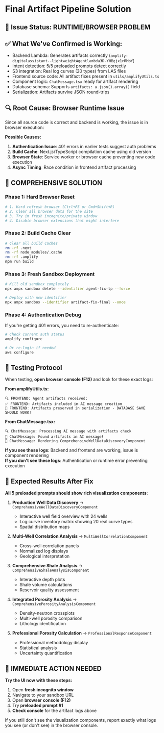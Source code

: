 # Final Artifact Pipeline Solution

## 🎯 **Issue Status: RUNTIME/BROWSER PROBLEM**

## ✅ **What We've Confirmed is Working:**
- Backend Lambda: Generates artifacts correctly (`amplify-digitalassistant--lightweightAgentlambda3D-YHBgjx1rRMbY`)
- Intent detection: 5/5 preloaded prompts detect correctly
- S3 integration: Real log curves (20 types) from LAS files
- Frontend source code: All artifact fixes present in `utils/amplifyUtils.ts`
- Component logic: `ChatMessage.tsx` ready for artifact rendering  
- Database schema: Supports `artifacts: a.json().array()` field
- Serialization: Artifacts survive JSON round-trips

## 🔍 **Root Cause: Browser Runtime Issue**

Since all source code is correct and backend is working, the issue is in browser execution:

**Possible Causes:**
1. **Authentication Issue**: 401 errors in earlier tests suggest auth problems
2. **Build Cache**: Next.js/TypeScript compilation cache using old version
3. **Browser State**: Service worker or browser cache preventing new code execution
4. **Async Timing**: Race condition in frontend artifact processing

## 🔧 **COMPREHENSIVE SOLUTION**

### **Phase 1: Hard Browser Reset**
```bash
# 1. Hard refresh browser (Ctrl+F5 or Cmd+Shift+R)
# 2. Clear all browser data for the site
# 3. Try in fresh incognito/private window
# 4. Disable browser extensions that might interfere
```

### **Phase 2: Build Cache Clear**
```bash
# Clear all build caches
rm -rf .next
rm -rf node_modules/.cache
rm -rf .amplify
npm run build
```

### **Phase 3: Fresh Sandbox Deployment**
```bash
# Kill old sandbox completely  
npx ampx sandbox delete --identifier agent-fix-lp --force

# Deploy with new identifier
npx ampx sandbox --identifier artifact-fix-final --once
```

### **Phase 4: Authentication Debug**

If you're getting 401 errors, you need to re-authenticate:
```bash
# Check current auth status
amplify configure

# Or re-login if needed
aws configure
```

## 🧪 **Testing Protocol**

When testing, **open browser console (F12)** and look for these exact logs:

**From amplifyUtils.ts:**
```
🔍 FRONTEND: Agent artifacts received: 
✅ FRONTEND: Artifacts included in AI message creation
🎉 FRONTEND: Artifacts preserved in serialization - DATABASE SAVE SHOULD WORK!
```

**From ChatMessage.tsx:**
```
🔍 ChatMessage: Processing AI message with artifacts check
🎉 ChatMessage: Found artifacts in AI message!
🎉 ChatMessage: Rendering ComprehensiveWellDataDiscoveryComponent
```

**If you see these logs**: Backend and frontend are working, issue is component rendering  
**If you don't see these logs**: Authentication or runtime error preventing execution

## 🎯 **Expected Results After Fix**

**All 5 preloaded prompts should show rich visualization components:**

1. **Production Well Data Discovery** → `ComprehensiveWellDataDiscoveryComponent`
   - Interactive well field overview with 24 wells
   - Log curve inventory matrix showing 20 real curve types
   - Spatial distribution maps

2. **Multi-Well Correlation Analysis** → `MultiWellCorrelationComponent`  
   - Cross-well correlation panels
   - Normalized log displays
   - Geological interpretation

3. **Comprehensive Shale Analysis** → `ComprehensiveShaleAnalysisComponent`
   - Interactive depth plots
   - Shale volume calculations
   - Reservoir quality assessment

4. **Integrated Porosity Analysis** → `ComprehensivePorosityAnalysisComponent`
   - Density-neutron crossplots
   - Multi-well porosity comparison
   - Lithology identification

5. **Professional Porosity Calculation** → `ProfessionalResponseComponent`
   - Professional methodology display
   - Statistical analysis
   - Uncertainty quantification

## 🚀 **IMMEDIATE ACTION NEEDED**

**Try the UI now with these steps:**
1. Open **fresh incognito window**
2. Navigate to your sandbox URL
3. Open **browser console (F12)**
4. Try **preloaded prompt #1**
5. **Check console** for the artifact logs above

If you still don't see the visualization components, report exactly what logs you see (or don't see) in the browser console.

